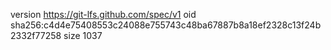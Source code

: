 version https://git-lfs.github.com/spec/v1
oid sha256:c4d4e75408553c24088e755743c48ba67887b8a18ef2328c13f24b2332f77258
size 1037
